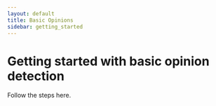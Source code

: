 ```yaml
---
layout: default
title: Basic Opinions
sidebar: getting_started
---
```


# Getting started with basic opinion detection

Follow the steps here.

